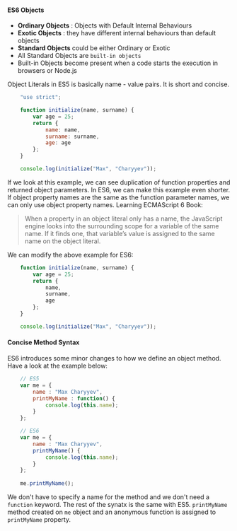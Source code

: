 <h4>ES6 Objects</h4>

- <strong>Ordinary Objects</strong> : Objects with Default Internal Behaviours
- <strong>Exotic Objects</strong> : they have different internal behaviours than default objects
- <strong>Standard Objects</strong> could be either Ordinary or Exotic
- All Standard Objects are `built-in objects`
- Built-in Objects become present when a code starts the execution in browsers or Node.js

Object Literals in ES5 is basically name - value pairs. It is short and concise.

```javascript
	"use strict";

	function initialize(name, surname) {
  		var age = 25;
  		return {
    		name: name,
    		surname: surname,
    		age: age
  		};
	}

	console.log(initialize("Max", "Charyyev"));
```
If we look at this example, we can see duplication of function properties and returned object parameters. In ES6, we can make this example even shorter. If object property names are the same as the function parameter names, we can only use object property names. 
Learning ECMAScript 6 Book:
> When a property in an object literal only has a name, the JavaScript engine looks into the surrounding scope for a variable of the same name. If it finds one, that variable’s value is assigned to the same name on the object literal.

We can modify the above example for ES6:
```javascript
	function initialize(name, surname) {
  		var age = 25;
  		return {
    		name,
    		surname,
    		age
  		};
	}

	console.log(initialize("Max", "Charyyev"));
```

<h4>Concise Method Syntax</h4>

ES6 introduces some minor changes to how we define an object method. Have a look at the example below:

```javascript
	// ES5
	var me = {
		name : "Max Charyyev",
		printMyName : function() {
			console.log(this.name);
		}
	};

	// ES6
	var me = {
		name : "Max Charyyev",
		printMyName() {
			console.log(this.name);
		}
	};
	
	me.printMyName();
```
We don't have to specify a name for the method and we don't need a `function` keyword. The rest of the synatx is the same with ES5. `printMyName` method created on `me` object and an anonymous function is assigned to `printMyName` property.
